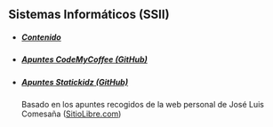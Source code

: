 ## Sistemas Informáticos (SSII) ##

- ##### [Contenido](contenido.md) #####

- ##### [Apuntes CodeMyCoffee (GitHub)](https://github.com/CodeMyCoffee/fp_dam-daw/tree/master/SI%20(Sistemas%20Informaticos)) #####

- ##### [Apuntes Statickidz (GitHub)](https://github.com/statickidz/TemarioDAW/tree/master/SSII) #####

	Basado en los apuntes recogidos de la web personal de José Luis Comesaña ([SitioLibre.com](http://www.sitiolibre.com/))
